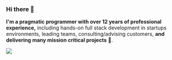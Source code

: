 ### Hi there 👋

**I'm a pragmatic programmer with over 12 years of professional experience,** including hands-on full stack development in startups environments, leading teams, consulting/advising customers, **and delivering many mission critical projects** 🚀.

 ![](https://github-profile-summary-cards.vercel.app/api/cards/profile-details?username=spacecowb0y&theme=default)
